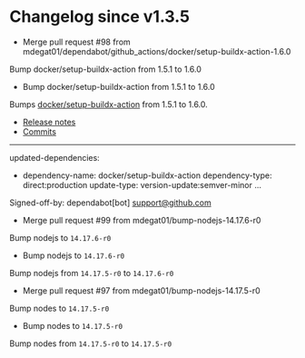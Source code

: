 # Changelog since v1.3.5
- Merge pull request #98 from mdegat01/dependabot/github_actions/docker/setup-buildx-action-1.6.0

Bump docker/setup-buildx-action from 1.5.1 to 1.6.0 
- Bump docker/setup-buildx-action from 1.5.1 to 1.6.0

Bumps [docker/setup-buildx-action](https://github.com/docker/setup-buildx-action) from 1.5.1 to 1.6.0.
- [Release notes](https://github.com/docker/setup-buildx-action/releases)
- [Commits](https://github.com/docker/setup-buildx-action/compare/v1.5.1...v1.6.0)

---
updated-dependencies:
- dependency-name: docker/setup-buildx-action
  dependency-type: direct:production
  update-type: version-update:semver-minor
...

Signed-off-by: dependabot[bot] <support@github.com> 
- Merge pull request #99 from mdegat01/bump-nodejs-14.17.6-r0

Bump nodejs to `14.17.6-r0` 
- Bump nodejs to `14.17.6-r0`

Bump nodejs from `14.17.5-r0` to `14.17.6-r0` 
- Merge pull request #97 from mdegat01/bump-nodejs-14.17.5-r0

Bump nodes to `14.17.5-r0` 
- Bump nodes to `14.17.5-r0`

Bump nodes from `14.17.5-r0` to `14.17.5-r0` 
